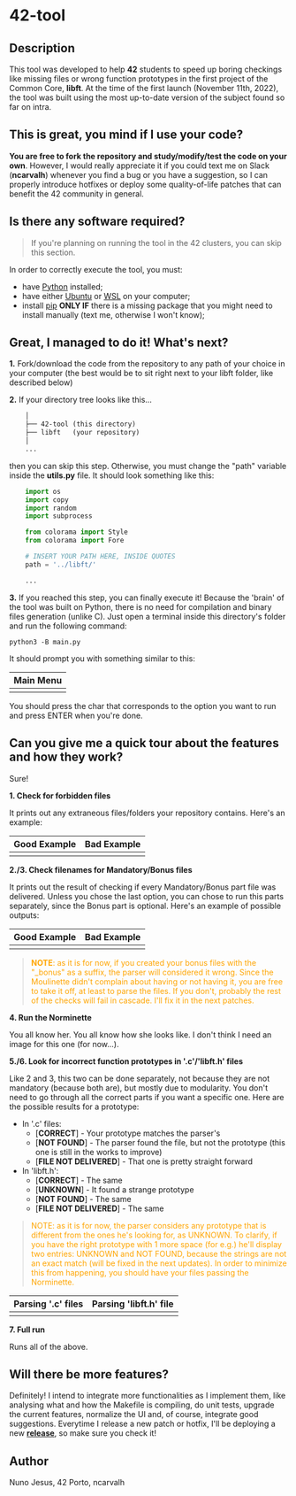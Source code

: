 # 42-tool

## Description

This tool was developed to help **42** students to speed up boring checkings like missing files or wrong function prototypes in the first project of the Common Core, **libft**. At the time of the first launch (November 11th, 2022), the tool was built using the most up-to-date version of the subject found so far on intra.

## This is great, you mind if I use your code?

**You are free to fork the repository and study/modify/test the code on your own**. However, I would really appreciate it if you could text me on Slack (**ncarvalh**) whenever you find a bug or you have a suggestion, so I can properly introduce hotfixes or deploy some quality-of-life patches that can benefit the 42 community in general.

## Is there any software required?
> If you're planning on running the tool in the 42 clusters, you can skip this section. 

In order to correctly execute the tool, you must:
- have [Python](https://www.python.org/downloads/) installed;
- have either [Ubuntu](https://ubuntu.com/download) or [WSL](https://learn.microsoft.com/en-us/windows/wsl/install) on your computer;
- install [pip](https://linuxize.com/post/how-to-install-pip-on-ubuntu-20.04/) **ONLY IF** there is a missing package that you might need to install manually (text me, otherwise I won't know);

## Great, I managed to do it! What's next?
**1.** Fork/download the code from the repository to any path of your choice in your computer (the best would be to sit right next to your libft folder, like described below)

**2.** If your directory tree looks like this...

```txt
	│
	├── 42-tool (this directory)
	├── libft 	(your repository)
	│
	...
```
then you can skip this step. Otherwise, you must change the "path" variable inside the **utils.py** file. It should look something like this:

```py
	import os
	import copy
	import random
	import subprocess

	from colorama import Style
	from colorama import Fore

	# INSERT YOUR PATH HERE, INSIDE QUOTES
	path = '../libft/'

	...
```

**3.** If you reached this step, you can finally execute it! Because the 'brain' of the tool was built on Python, there is no need for compilation and binary files generation (unlike C). Just open a terminal inside this directory's folder and run the following command:

```shell 
python3 -B main.py
```

It should prompt you with something similar to this:

| Main Menu |
|:--:|
||

You should press the char that corresponds to the option you want to run and press ENTER when you're done.

## Can you give me a quick tour about the features and how they work?
Sure!

**1. Check for forbidden files**

It prints out any extraneous files/folders your repository contains. Here's an example:

| Good Example | Bad Example |
|:--:|:--:|
|||

**2./3. Check filenames for Mandatory/Bonus files**

It prints out the result of checking if every Mandatory/Bonus part file was delivered. Unless you chose the last option, you can chose to run this parts separately, since the Bonus part is optional. Here's an example of possible outputs: 

| Good Example | Bad Example |
|:--:|:--:|
|||

> <span style='color: orange'> **NOTE**: as it is for now, if you created your bonus files with the "_bonus" as a suffix, the parser will considered it wrong. Since the Moulinette didn't complain about having or not having it, you are free to take it off, at least to parse the files. 
If you don't, probably the rest of the checks will fail in cascade. I'll fix it in the next patches.</span>


**4. Run the Norminette**

You all know her. You all know how she looks like. I don't think I need an image for this one (for now...).

**5./6. Look for incorrect function prototypes in '.c'/'libft.h' files**

Like 2 and 3, this two can be done separately, not because they are not mandatory (because both are), but mostly due to modularity. You don't need to go through all the correct parts if you want a specific one. Here are the possible results for a prototype:

- In '.c' files:
	- [**CORRECT**] - Your prototype matches the parser's
	- [**NOT FOUND**] - The parser found the file, but not the prototype (this one is still in the works to improve)
	- [**FILE NOT DELIVERED**] - That one is pretty straight forward
- In 'libft.h':
	- [**CORRECT**] - The same
	- [**UNKNOWN**] - It found a strange prototype
	- [**NOT FOUND**] - The same
	- [**FILE NOT DELIVERED**] - The same

> <span style = 'color: orange'> NOTE: as it is for now, the parser considers any prototype that is different from the ones he's looking for, as UNKNOWN. To clarify, if you have the right prototype with 1 more space (for e.g.) he'll display two entries: UNKNOWN and NOT FOUND, because the strings are not an exact match (will be fixed in the next updates). 
In order to minimize this from happening, you should have your files passing the Norminette.</span>

| Parsing '.c' files | Parsing 'libft.h' file |
|:--:|:--:|
|||

**7. Full run**

Runs all of the above.

## Will there be more features?

Definitely! I intend to integrate more functionalities as I implement them, like analysing what and how the Makefile is compiling, do unit tests, upgrade the current features, normalize the UI and, of course, integrate good suggestions. Everytime I release a new patch or hotfix, I'll be deploying a new **[release](https://github.com/Nuno-Jesus/42-tool/releases)**, so make sure you check it!

## Author

Nuno Jesus, 42 Porto, ncarvalh

